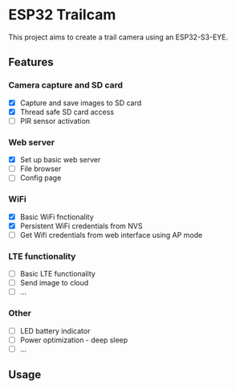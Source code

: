# ESP32 Trailcam

This project aims to create a trail camera using an ESP32-S3-EYE.

## Features

### Camera capture and SD card

- [x] Capture and save images to SD card
- [x] Thread safe SD card access
- [ ] PIR sensor activation

### Web server

- [x] Set up basic web server
- [ ] File browser
- [ ] Config page

### WiFi

- [x] Basic WiFi fnctionality
- [x] Persistent WiFi credentials from NVS
- [ ] Get Wifi credentials from web interface using AP mode

### LTE functionality

- [ ] Basic LTE functionality
- [ ] Send image to cloud
- [ ] ...

### Other

- [ ] LED battery indicator
- [ ] Power optimization - deep sleep
- [ ] ...

## Usage
